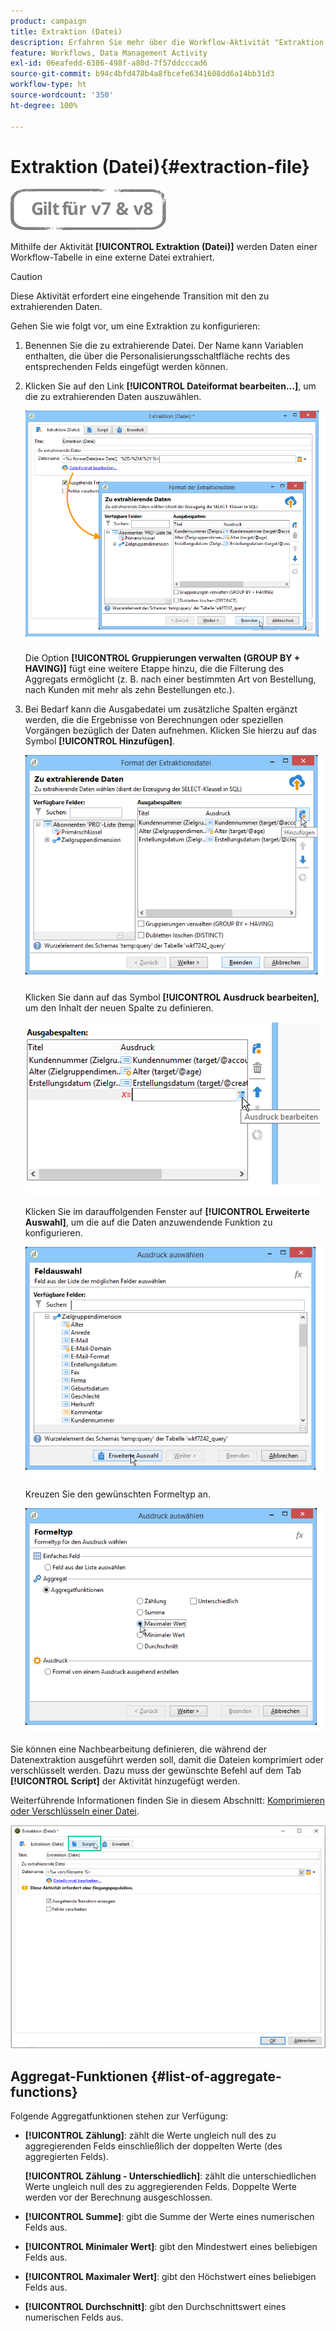 ```yaml
---
product: campaign
title: Extraktion (Datei)
description: Erfahren Sie mehr über die Workflow-Aktivität "Extraktion (Datei)".
feature: Workflows, Data Management Activity
exl-id: 06eafedd-6386-498f-a80d-7f57ddcccad6
source-git-commit: b94c4bfd478b4a8fbcefe6341608dd6a14bb31d3
workflow-type: ht
source-wordcount: '350'
ht-degree: 100%

---
```


# Extraktion (Datei){#extraction-file}

![](../../assets/common.svg)

Mithilfe der Aktivität **[!UICONTROL Extraktion (Datei)]** werden Daten einer Workflow-Tabelle in eine externe Datei extrahiert.

>[!CAUTION]
>
>Diese Aktivität erfordert eine eingehende Transition mit den zu extrahierenden Daten.

Gehen Sie wie folgt vor, um eine Extraktion zu konfigurieren:

1. Benennen Sie die zu extrahierende Datei. Der Name kann Variablen enthalten, die über die Personalisierungsschaltfläche rechts des entsprechenden Felds eingefügt werden können.
1. Klicken Sie auf den Link **[!UICONTROL Dateiformat bearbeiten...]**, um die zu extrahierenden Daten auszuwählen.

   ![](assets/s_advuser_extract_file_param.png)

   Die Option **[!UICONTROL Gruppierungen verwalten (GROUP BY + HAVING)]** fügt eine weitere Etappe hinzu, die die Filterung des Aggregats ermöglicht (z. B. nach einer bestimmten Art von Bestellung, nach Kunden mit mehr als zehn Bestellungen etc.).

1. Bei Bedarf kann die Ausgabedatei um zusätzliche Spalten ergänzt werden, die die Ergebnisse von Berechnungen oder speziellen Vorgängen bezüglich der Daten aufnehmen. Klicken Sie hierzu auf das Symbol **[!UICONTROL Hinzufügen]**.

   ![](assets/s_advuser_extract_file_add_col.png)

   Klicken Sie dann auf das Symbol **[!UICONTROL Ausdruck bearbeiten]**, um den Inhalt der neuen Spalte zu definieren.

   ![](assets/s_advuser_extract_file_add_exp.png)

   Klicken Sie im darauffolgenden Fenster auf **[!UICONTROL Erweiterte Auswahl]**, um die auf die Daten anzuwendende Funktion zu konfigurieren.

   ![](assets/s_advuser_extract_file_advanced_selection.png)

   Kreuzen Sie den gewünschten Formeltyp an.

   ![](assets/s_advuser_extract_file_agregate_values.png)

Sie können eine Nachbearbeitung definieren, die während der Datenextraktion ausgeführt werden soll, damit die Dateien komprimiert oder verschlüsselt werden. Dazu muss der gewünschte Befehl auf dem Tab **[!UICONTROL Script]** der Aktivität hinzugefügt werden.

Weiterführende Informationen finden Sie in diesem Abschnitt: [Komprimieren oder Verschlüsseln einer Datei](how-to-use-workflow-data.md#zipping-or-encrypting-a-file).

![](assets/postprocessing_dataextraction.png)

## Aggregat-Funktionen {#list-of-aggregate-functions}

Folgende Aggregatfunktionen stehen zur Verfügung:

* **[!UICONTROL Zählung]**: zählt die Werte ungleich null des zu aggregierenden Felds einschließlich der doppelten Werte (des aggregierten Felds).

   **[!UICONTROL Zählung - Unterschiedlich]**: zählt die unterschiedlichen Werte ungleich null des zu aggregierenden Felds. Doppelte Werte werden vor der Berechnung ausgeschlossen.

* **[!UICONTROL Summe]**: gibt die Summe der Werte eines numerischen Felds aus.
* **[!UICONTROL Minimaler Wert]**: gibt den Mindestwert eines beliebigen Felds aus.
* **[!UICONTROL Maximaler Wert]**: gibt den Höchstwert eines beliebigen Felds aus.
* **[!UICONTROL Durchschnitt]**: gibt den Durchschnittswert eines numerischen Felds aus.

